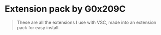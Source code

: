 # Extension pack by G0x209C

> These are all the extensions I use with VSC, made into an extension pack for easy install.